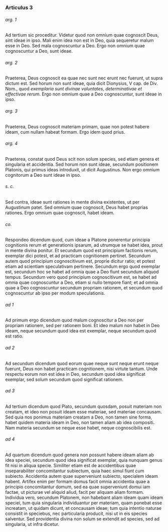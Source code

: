 ### Articulus 3

###### arg. 1
Ad tertium sic proceditur. Videtur quod non omnium quae cognoscit Deus, sint ideae in ipso. Mali enim idea non est in Deo, quia sequeretur malum esse in Deo. Sed mala cognoscuntur a Deo. Ergo non omnium quae cognoscuntur a Deo, sunt ideae.

###### arg. 2
Praeterea, Deus cognoscit ea quae nec sunt nec erunt nec fuerunt, ut supra dictum est. Sed horum non sunt ideae, quia dicit Dionysius, V cap. de Div. Nom., quod *exemplaria sunt divinae voluntates, determinativae et effectivae rerum*. Ergo non omnium quae a Deo cognoscuntur, sunt ideae in ipso.

###### arg. 3
Praeterea, Deus cognoscit materiam primam, quae non potest habere ideam, cum nullam habeat formam. Ergo idem quod prius.

###### arg. 4
Praeterea, constat quod Deus scit non solum species, sed etiam genera et singularia et accidentia. Sed horum non sunt ideae, secundum positionem Platonis, qui primus ideas introduxit, ut dicit Augustinus. Non ergo omnium cognitorum a Deo sunt ideae in ipso.

###### s. c.
Sed contra, ideae sunt rationes in mente divina existentes, ut per Augustinum patet. Sed omnium quae cognoscit, Deus habet proprias rationes. Ergo omnium quae cognoscit, habet ideam.

###### co.
Respondeo dicendum quod, cum ideae a Platone ponerentur principia cognitionis rerum et generationis ipsarum, ad utrumque se habet idea, prout in mente divina ponitur. Et secundum quod est principium factionis rerum, exemplar dici potest, et ad practicam cognitionem pertinet. Secundum autem quod principium cognoscitivum est, proprie dicitur ratio; et potest etiam ad scientiam speculativam pertinere. Secundum ergo quod exemplar est, secundum hoc se habet ad omnia quae a Deo fiunt secundum aliquod tempus. Secundum vero quod principium cognoscitivum est, se habet ad omnia quae cognoscuntur a Deo, etiam si nullo tempore fiant; et ad omnia quae a Deo cognoscuntur secundum propriam rationem, et secundum quod cognoscuntur ab ipso per modum speculationis.

###### ad 1
Ad primum ergo dicendum quod malum cognoscitur a Deo non per propriam rationem, sed per rationem boni. Et ideo malum non habet in Deo ideam, neque secundum quod idea est exemplar, neque secundum quod est ratio.

###### ad 2
Ad secundum dicendum quod eorum quae neque sunt neque erunt neque fuerunt, Deus non habet practicam cognitionem, nisi virtute tantum. Unde respectu eorum non est idea in Deo, secundum quod idea significat exemplar, sed solum secundum quod significat rationem.

###### ad 3
Ad tertium dicendum quod Plato, secundum quosdam, posuit materiam non creatam, et ideo non posuit ideam esse materiae, sed materiae concausam. Sed quia nos ponimus materiam creatam a Deo, non tamen sine forma, habet quidem materia ideam in Deo, non tamen aliam ab idea compositi. Nam materia secundum se neque esse habet, neque cognoscibilis est.

###### ad 4
Ad quartum dicendum quod genera non possunt habere ideam aliam ab idea speciei, secundum quod idea significat exemplar, quia nunquam genus fit nisi in aliqua specie. Similiter etiam est de accidentibus quae inseparabiliter concomitantur subiectum, quia haec simul fiunt cum subiecto. Accidentia autem quae superveniunt subiecto, specialem ideam habent. Artifex enim per formam domus facit omnia accidentia quae a principio concomitantur domum, sed ea quae superveniunt domui iam factae, ut picturae vel aliquid aliud, facit per aliquam aliam formam. Individua vero, secundum Platonem, non habebant aliam ideam quam ideam speciei, tum quia singularia individuantur per materiam, quam ponebat esse increatam, ut quidam dicunt, et concausam ideae; tum quia intentio naturae consistit in speciebus, nec particularia producit, nisi ut in eis species salventur. Sed providentia divina non solum se extendit ad species, sed ad singularia, ut infra dicetur.

